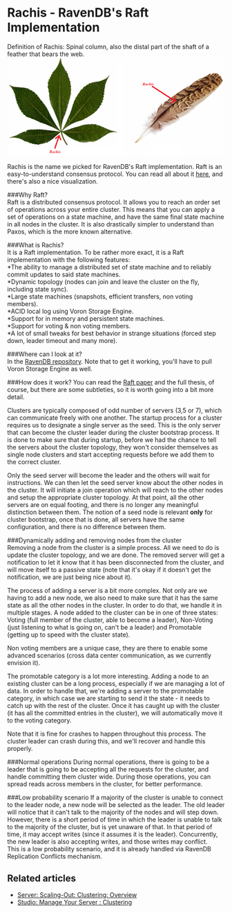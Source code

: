 # Rachis - RavenDB's Raft Implementation

Definition of Rachis: Spinal column, also the distal part of the shaft of a feather that bears the web.   
![Figure 1. Clustering. Rachis.](images/cluster-rachis.png)

Rachis is the name we picked for RavenDB's Raft implementation. Raft is an easy-to-understand consensus protocol. 
You can read all about it [here](https://raft.github.io/), and there's also a nice visualization.   

###Why Raft?   
Raft is a distributed consensus protocol. It allows you to reach an order set of operations across your entire cluster. 
This means that you can apply a set of operations on a state machine, and have the same final state machine in all 
nodes in the cluster. It is also drastically simpler to understand than Paxos, which is the more known alternative.   

###What is Rachis?   
It is a Raft implementation. To be rather more exact, it is a Raft implementation with the following features:   
*The ability to manage a distributed set of state machine and to reliably commit updates to said state machines.   
*Dynamic topology (nodes can join and leave the cluster on the fly, including state sync).   
*Large state machines (snapshots, efficient transfers, non voting members).   
*ACID local log using Voron Storage Engine.   
*Support for in memory and persistent state machines.   
*Support for voting & non voting members.   
*A lot of small tweaks for best behavior in strange situations (forced step down, leader timeout and many more).   

###Where can I look at it?   
In the [RavenDB repository](https://github.com/ayende/ravendb). Note that to get it working, you'll have to pull 
Voron Storage Engine as well.   

###How does it work?
You can read the [Raft paper](http://web.stanford.edu/~ouster/cgi-bin/papers/raft-atc14) and the full thesis, of 
course, but there are some subtleties, so it is worth going into a bit more detail.   

Clusters are typically composed of odd number of servers (3,5 or 7), which can communicate freely with one another. 
The startup process for a cluster requires us to designate a single server as the seed. This is the only server 
that can become the cluster leader during the cluster bootstrap process. It is done to make sure that during startup, 
before we had the chance to tell the servers about the cluster topology, they won't consider themselves as single 
node clusters and start accepting requests before we add them to the correct cluster.   

Only the seed server will become the leader and the others will wait for instructions. We can then let the seed 
server know about the other nodes in the cluster. It will initiate a join operation which will reach to the other 
nodes and setup the appropriate cluster topology. At that point, all the other servers are on equal footing, and 
there is no longer any meaningful distinction between them. The notion of a seed node is relevant **only** for 
cluster bootstrap, once that is done, all servers have the same configuration, and there is no difference between 
them.   

###Dynamically adding and removing nodes from the cluster   
Removing a node from the cluster is a simple process. All we need to do is update the cluster topology, and we are 
done. The removed server will get a notification to let it know that it has been disconnected from the cluster, 
and will move itself to a passive state (note that it's okay if it doesn't get the notification, we are just being 
nice about it).   

The process of adding a server is a bit more complex. Not only are we having to add a new node, we also need to make 
sure that it has the same state as all the other nodes in the cluster. In order to do that, we handle it in multiple 
stages. A node added to the cluster can be in one of three states: Voting (full member of the cluster, able to 
become a leader), Non-Voting (just listening to what is going on, can't be a leader) and Promotable (getting up to 
speed with the cluster state).   

Non voting members are a unique case, they are there to enable some advanced scenarios (cross data center 
communication, as we currently envision it).   

The promotable category is a lot more interesting. Adding a node to an existing cluster can be a long process, 
especially if we are managing a lot of data. In order to handle that, we're adding a server to the promotable category, 
in which case we are starting to send it the state - it needs to catch up with the rest of the cluster. Once it has 
caught up with the cluster (it has all the committed entries in the cluster), we will automatically move it to the 
voting category.   

Note that it is fine for crashes to happen throughout this process. The cluster leader can crash during this, and 
we'll recover and handle this properly.   

###Normal operations
During normal operations, there is going to be a leader that is going to be accepting all the requests for the cluster, 
and handle committing them cluster wide. During those operations, you can spread reads across members in the cluster, 
for better performance.    

###Low probability scenario
If a majority of the cluster is unable to connect to the leader node, a new node will be selected as the leader. 
The old leader will notice that it can't talk to the majority of the nodes and will step down.   
However, there is a short period of time in which the leader is unable to talk to the majority of the cluster, 
but is yet unaware of that. In that period of time, it may accept writes (since it assumes it is the leader). 
Concurrently, the new leader is also accepting writes, and those writes may conflict.   
This is a low probability scenario, and it is already handled via RavenDB Replication Conflicts mechanism. 

## Related articles

- [Server: Scaling-Out: Clustering: Overview](./clustering-overview)
- [Studio: Manage Your Server : Clustering](../../../studio/management/cluster)   
